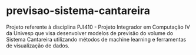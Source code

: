 # previsao-sistema-cantareira
Projeto referente à disciplina PJI410 - Projeto Integrador em Computação IV da Univesp que visa desenvolver modelos de previsão do volume do Sistema Cantareira utilizando métodos de machine learning e ferramentas de visualização de dados.
